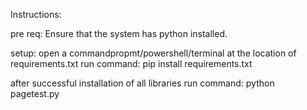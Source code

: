 Instructions:

pre req:
Ensure that the system has python installed.



setup:
open a commandpropmt/powershell/terminal at the location of requirements.txt
run command:
      pip install requirements.txt


after successful installation of all libraries run command:
  python pagetest.py
